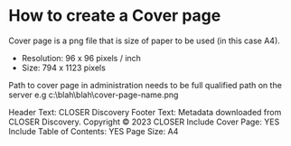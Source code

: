 # How to create a Cover page

Cover page is a png file that is size of paper to be used (in this case A4).

- Resolution:  96 x 96 pixels / inch
- Size:        794 x 1123 pixels

Path to cover page in administration needs to be full qualified path on the server e.g c:\blah\blah\cover-page-name.png

Header Text: CLOSER Discovery
Footer Text: Metadata downloaded from CLOSER Discovery. Copyright © 2023 CLOSER
Include Cover Page:  YES
Include Table of Contents: YES
Page Size: A4
